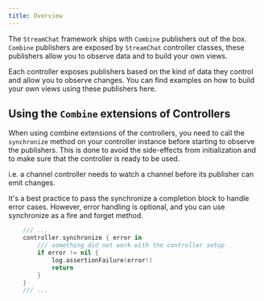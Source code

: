 ```yaml
---
title: Overview
---
```


The `StreamChat` framework ships with `Combine` publishers out of the box.
`Combine` publishers are exposed by `StreamChat` controller classes, these publishers allow you to observe data and to build your own views.

Each controller exposes publishers based on the kind of data they control and allow you to observe changes. You can find examples on how to build your own views using these publishers here.

## Using the `Combine` extensions of Controllers

When using combine extensions of the controllers, you need to call the `synchronize` method on your controller instance before starting to observe the publishers.
This is done to avoid the side-effects from initialization and to make sure that the controller is ready to be used.

i.e. a channel controller needs to watch a channel before its publisher can emit changes.

It's a best practice to pass the synchronize a completion block to handle error cases. However, error handling is optional, and you can use synchronize as a fire and forget method.

```swift
    /// ...
    controller.synchronize { error in
        /// something did not work with the controller setup
        if error != nil {
            log.assertionFailure(error!)
            return
        }
    }
    /// ...
```
